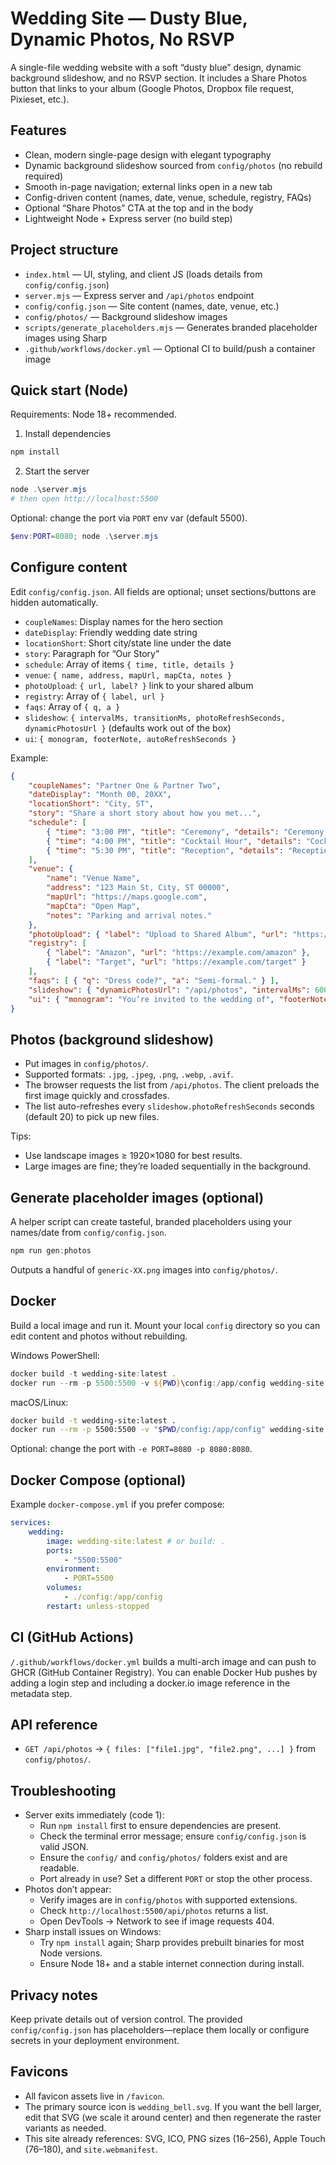 # Wedding Site — Dusty Blue, Dynamic Photos, No RSVP

A single-file wedding website with a soft “dusty blue” design, dynamic background slideshow, and no RSVP section. It includes a Share Photos button that links to your album (Google Photos, Dropbox file request, Pixieset, etc.).

## Features
- Clean, modern single-page design with elegant typography
- Dynamic background slideshow sourced from `config/photos` (no rebuild required)
- Smooth in-page navigation; external links open in a new tab
- Config-driven content (names, date, venue, schedule, registry, FAQs)
- Optional “Share Photos” CTA at the top and in the body
- Lightweight Node + Express server (no build step)

## Project structure
- `index.html` — UI, styling, and client JS (loads details from `config/config.json`)
- `server.mjs` — Express server and `/api/photos` endpoint
- `config/config.json` — Site content (names, date, venue, etc.)
- `config/photos/` — Background slideshow images
- `scripts/generate_placeholders.mjs` — Generates branded placeholder images using Sharp
- `.github/workflows/docker.yml` — Optional CI to build/push a container image

## Quick start (Node)
Requirements: Node 18+ recommended.

1) Install dependencies

```powershell
npm install
```

2) Start the server

```powershell
node .\server.mjs
# then open http://localhost:5500
```

Optional: change the port via `PORT` env var (default 5500).

```powershell
$env:PORT=8080; node .\server.mjs
```

## Configure content
Edit `config/config.json`. All fields are optional; unset sections/buttons are hidden automatically.

- `coupleNames`: Display names for the hero section
- `dateDisplay`: Friendly wedding date string
- `locationShort`: Short city/state line under the date
- `story`: Paragraph for “Our Story”
- `schedule`: Array of items `{ time, title, details }`
- `venue`: `{ name, address, mapUrl, mapCta, notes }`
- `photoUpload`: `{ url, label? }` link to your shared album
- `registry`: Array of `{ label, url }`
- `faqs`: Array of `{ q, a }`
- `slideshow`: `{ intervalMs, transitionMs, photoRefreshSeconds, dynamicPhotosUrl }` (defaults work out of the box)
- `ui`: `{ monogram, footerNote, autoRefreshSeconds }`

Example:

```json
{
	"coupleNames": "Partner One & Partner Two",
	"dateDisplay": "Month 00, 20XX",
	"locationShort": "City, ST",
	"story": "Share a short story about how you met...",
	"schedule": [
		{ "time": "3:00 PM", "title": "Ceremony", "details": "Ceremony location details" },
		{ "time": "4:00 PM", "title": "Cocktail Hour", "details": "Cocktail hour location details" },
		{ "time": "5:30 PM", "title": "Reception", "details": "Reception location details" }
	],
	"venue": {
		"name": "Venue Name",
		"address": "123 Main St, City, ST 00000",
		"mapUrl": "https://maps.google.com",
		"mapCta": "Open Map",
		"notes": "Parking and arrival notes."
	},
	"photoUpload": { "label": "Upload to Shared Album", "url": "https://example.com/album" },
	"registry": [
		{ "label": "Amazon", "url": "https://example.com/amazon" },
		{ "label": "Target", "url": "https://example.com/target" }
	],
	"faqs": [ { "q": "Dress code?", "a": "Semi-formal." } ],
	"slideshow": { "dynamicPhotosUrl": "/api/photos", "intervalMs": 6000, "transitionMs": 1200 },
	"ui": { "monogram": "You’re invited to the wedding of", "footerNote": "With love, ..." }
}
```

## Photos (background slideshow)
- Put images in `config/photos/`.
- Supported formats: `.jpg`, `.jpeg`, `.png`, `.webp`, `.avif`.
- The browser requests the list from `/api/photos`. The client preloads the first image quickly and crossfades.
- The list auto-refreshes every `slideshow.photoRefreshSeconds` seconds (default 20) to pick up new files.

Tips:
- Use landscape images ≥ 1920×1080 for best results.
- Large images are fine; they’re loaded sequentially in the background.

## Generate placeholder images (optional)
A helper script can create tasteful, branded placeholders using your names/date from `config/config.json`.

```powershell
npm run gen:photos
```

Outputs a handful of `generic-XX.png` images into `config/photos/`.

## Docker
Build a local image and run it. Mount your local `config` directory so you can edit content and photos without rebuilding.

Windows PowerShell:

```powershell
docker build -t wedding-site:latest .
docker run --rm -p 5500:5500 -v ${PWD}\config:/app/config wedding-site:latest
```

macOS/Linux:

```bash
docker build -t wedding-site:latest .
docker run --rm -p 5500:5500 -v "$PWD/config:/app/config" wedding-site:latest
```

Optional: change the port with `-e PORT=8080 -p 8080:8080`.

## Docker Compose (optional)
Example `docker-compose.yml` if you prefer compose:

```yaml
services:
	wedding:
		image: wedding-site:latest # or build: .
		ports:
			- "5500:5500"
		environment:
			- PORT=5500
		volumes:
			- ./config:/app/config
		restart: unless-stopped
```

## CI (GitHub Actions)
`/.github/workflows/docker.yml` builds a multi-arch image and can push to GHCR (GitHub Container Registry). You can enable Docker Hub pushes by adding a login step and including a docker.io image reference in the metadata step.

## API reference
- `GET /api/photos` → `{ files: ["file1.jpg", "file2.png", ...] }` from `config/photos/`.

## Troubleshooting
- Server exits immediately (code 1):
	- Run `npm install` first to ensure dependencies are present.
	- Check the terminal error message; ensure `config/config.json` is valid JSON.
	- Ensure the `config/` and `config/photos/` folders exist and are readable.
	- Port already in use? Set a different `PORT` or stop the other process.
- Photos don’t appear:
	- Verify images are in `config/photos` with supported extensions.
	- Check `http://localhost:5500/api/photos` returns a list.
	- Open DevTools → Network to see if image requests 404.
- Sharp install issues on Windows:
	- Try `npm install` again; Sharp provides prebuilt binaries for most Node versions.
	- Ensure Node 18+ and a stable internet connection during install.

## Privacy notes
Keep private details out of version control. The provided `config/config.json` has placeholders—replace them locally or configure secrets in your deployment environment.

## Favicons
- All favicon assets live in `/favicon`.
- The primary source icon is `wedding_bell.svg`. If you want the bell larger, edit that SVG (we scale it around center) and then regenerate the raster variants as needed.
- This site already references: SVG, ICO, PNG sizes (16–256), Apple Touch (76–180), and `site.webmanifest`.

